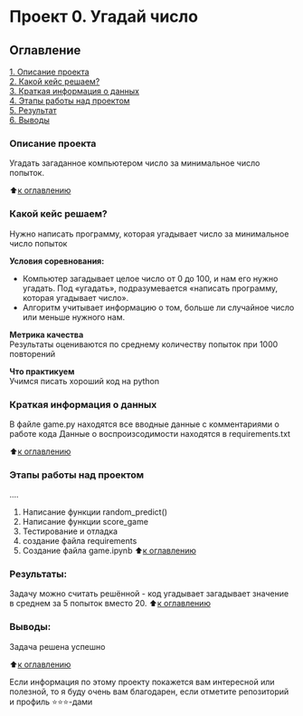 # Проект 0. Угадай число

## Оглавление  
[1. Описание проекта](.README.md#Описание-проекта)  
[2. Какой кейс решаем?](.README.md#Какой-кейс-решаем)  
[3. Краткая информация о данных](.README.md#Краткая-информация-о-данных)  
[4. Этапы работы над проектом](.README.md#Этапы-работы-над-проектом)  
[5. Результат](.README.md#Результат)    
[6. Выводы](.README.md#Выводы) 

### Описание проекта    
Угадать загаданное компьютером число за минимальное число попыток.

:arrow_up:[к оглавлению](_)


### Какой кейс решаем?    
Нужно написать программу, которая угадывает число за минимальное число попыток

**Условия соревнования:**  
- Компьютер загадывает целое число от 0 до 100, и нам его нужно угадать. Под «угадать», подразумевается «написать программу, которая угадывает число».
- Алгоритм учитывает информацию о том, больше ли случайное число или меньше нужного нам.

**Метрика качества**     
Результаты оцениваются по среднему количеству попыток при 1000 повторений

**Что практикуем**     
Учимся писать хороший код на python


### Краткая информация о данных
В файле game.py находятся все вводные данные с комментариями о работе кода
Данные о воспроизсодимости находятся в requirements.txt
  
:arrow_up:[к оглавлению](.README.md#Оглавление)


### Этапы работы над проектом  
....
1. Написание функции random_predict()
2. Написание функции score_game
3. Тестирование и отладка
4. создание файла requirements
5. Создание файла game.ipynb
:arrow_up:[к оглавлению](.README.md#Оглавление)


### Результаты:  
Задачу можно считать решённой - код угадывает загадывает значение в среднем за 5 попыток вместо 20.
:arrow_up:[к оглавлению](.README.md#Оглавление)


### Выводы:  
Задача решена успешно

:arrow_up:[к оглавлению](.README.md#Оглавление)


Если информация по этому проекту покажется вам интересной или полезной, то я буду очень вам благодарен, если отметите репозиторий и профиль ⭐️⭐️⭐️-дами